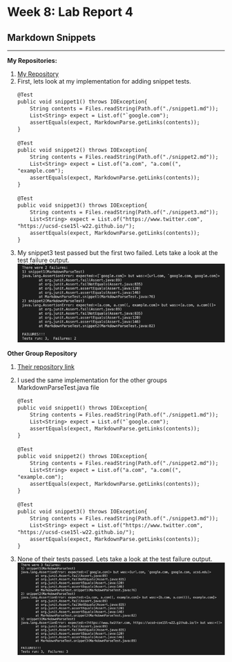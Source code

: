 # Week 8: Lab Report 4
 
## Markdown Snippets

---
**My Repositories:**

1. [My Repository](https://github.com/kneeko97/markdown-parse.git)
2. First, lets look at my implementation for adding snippet tests. 
    ```
    @Test 
    public void snippet1() throws IOException{
        String contents = Files.readString(Path.of("./snippet1.md"));
        List<String> expect = List.of("`google.com");
        assertEquals(expect, MarkdownParse.getLinks(contents));
    }

    @Test
    public void snippet2() throws IOException{
        String contents = Files.readString(Path.of("./snippet2.md"));
        List<String> expect = List.of("a.com", "a.com((", "example.com");
        assertEquals(expect, MarkdownParse.getLinks(contents));
    }

    @Test
    public void snippet3() throws IOException{
        String contents = Files.readString(Path.of("./snippet3.md"));
        List<String> expect = List.of("https://www.twitter.com", "https://ucsd-cse15l-w22.github.io/");
        assertEquals(expect, MarkdownParse.getLinks(contents));
    }
    ```
3. My snippet3 test passed but the first two failed. Lets take a look at the test failure output.
    ![snippet1 and snippet2 failure](mySnippetFailure.png)

**Other Group Repository**
1. [Their repository link](https://github.com/atruong39/markdown-parse.git)

2. I used the same implementation for the other groups MarkdownParseTest.java file
    ```
    @Test 
    public void snippet1() throws IOException{
        String contents = Files.readString(Path.of("./snippet1.md"));
        List<String> expect = List.of("`google.com");
        assertEquals(expect, MarkdownParse.getLinks(contents));
    }

    @Test
    public void snippet2() throws IOException{
        String contents = Files.readString(Path.of("./snippet2.md"));
        List<String> expect = List.of("a.com", "a.com((", "example.com");
        assertEquals(expect, MarkdownParse.getLinks(contents));
    }

    @Test
    public void snippet3() throws IOException{
        String contents = Files.readString(Path.of("./snippet3.md"));
        List<String> expect = List.of("https://www.twitter.com", "https://ucsd-cse15l-w22.github.io/");
        assertEquals(expect, MarkdownParse.getLinks(contents));
    }
    ```
3. None of their tests passed. Lets take a look at the test failure output.
    ![snippet1, snippet2, and snippet3 failure message](otherSnippetFailure.png)
